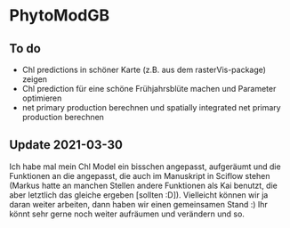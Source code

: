 # PhytoModGB

## To do
- Chl predictions in schöner Karte (z.B. aus dem rasterVis-package) zeigen
- Chl prediction für eine schöne Frühjahrsblüte machen und Parameter optimieren
- net primary production berechnen und spatially integrated net primary production berechnen

## Update 2021-03-30
Ich habe mal mein Chl Model ein bisschen angepasst, aufgeräumt und die Funktionen an die angepasst, die auch im Manuskript in Sciflow stehen (Markus hatte an manchen Stellen andere Funktionen als Kai benutzt, die aber letztlich das gleiche ergeben [sollten :D]). Vielleicht können wir ja daran weiter arbeiten, dann haben wir einen gemeinsamen Stand :) Ihr könnt sehr gerne noch weiter aufräumen und verändern und so.
